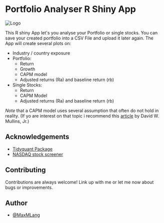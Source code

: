 # Portfolio Analyser R Shiny App
![Logo](https://img.freepik.com/free-vector/financial-guru-expert-investment-profit-growth-financial-advisor-wealth-management_327176-590.jpg?w=500)




This R shiny App let's you analyse your Portfolio or single stocks. You can save your created portfolio into a CSV File and upload it later again. The App will create several plots on: 
- Industry / country exposure 
- Portfolio: 
    -  Return
    -  Growth
    -  CAPM model
    - Adjusted returns (Ra) and baseline return (rb)
- Single Stocks:
    - Return
    - CAPM Model
    - Adjusted returns (Ra) and baseline return (rb)
    
_Note_ that a CAPM model uses several assumption that often do not hold in reality. (If yo are interest on that topic i recommend this [article](https://hbr.org/1982/01/does-the-capital-asset-pricing-model-work) by David W. Mullins, Jr.)



## Acknowledgements

 - [Tidyquant Package](https://github.com/business-science/tidyquant)
 - [NASDAQ stock screener](https://www.nasdaq.com/market-activity/stocks/screener)


## Contributing

Contributions are always welcome!
Link up with me or let me now about bugs or improvements.

## Author

- [@MaxMLang](https://www.github.com/MaxMLang)



